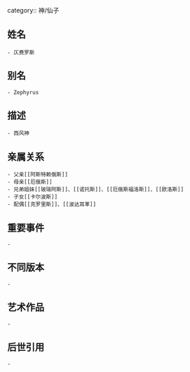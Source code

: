 category:: 神/仙子
## 姓名
	- 仄费罗斯
## 别名
	- Zephyrus
## 描述
	- 西风神
## 亲属关系
	- 父亲[[阿斯特赖俄斯]]
	- 母亲[[厄俄斯]]
	- 兄弟姐妹[[玻瑞阿斯]]、[[诺托斯]]、[[厄俄斯福洛斯]]、[[欧洛斯]]
	- 子女[[卡尔波斯]]
	- 配偶[[克罗里斯]]、[[波达耳革]]
## 重要事件
	-
## 不同版本
	-
## 艺术作品
	-
## 后世引用
	-

